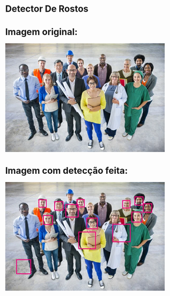 # Detector De Rostos
# Imagem original: 
<img src="/Img/original/testeCv2.jpg"></img>
#
# Imagem com detecção feita:
<img src="/Img/modificada/imagem1-modificada-com-face.jpg"></img>
